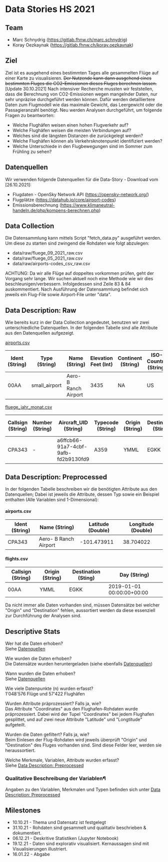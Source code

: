 # Data Stories HS 2021


## Team
- Marc Schnydrig (https://gitlab.fhnw.ch/marc.schnydrig)
- Koray Oezkaynak (https://gitlab.fhnw.ch/koray.oezkaynak)


## Ziel
Ziel ist es ausgehend eines bestimmten Tages alle gesammelten Flüge auf einer Karte zu visualisieren.
~~Der Nutzende kann dann ausgehend eines bestimmten Fluges die CO2-Emissionen dieses Fluges berechnen lassen.~~
[Update 30.10.2021]
Nach intensiver Recherche mussten wir feststellen, dass die Berechnung von CO2-Emissionen wegen 
mangelnder Daten, nur sehr unpräzise durchgeführt werden können. Dafür werden detailliertere Daten
zum Flugmodell wie das maximale Gewicht, das Leergewicht oder die Passagieranzahl benötigt.
Neu werden Analysen durchgeführt, um folgende Fragen zu beantworten:
- Welche Flughäfen weisen einen hohen Flugverkehr auf?
- Welche Flughäfen weisen die meisten Verbindungen auf?
- Welches sind die längsten Distanzen die zurückgelegt werden?
- Welche Flughäfen können als Verkehrsknotenpunkt identifiziert werden?
- Welche Unterschiede in den Flugbewegungen sind im Sommer zum Frühling zu sehen?


## Datenquellen
Wir verwenden folgende Datenquellen für die Data-Story - Download vom [26.10.2021]:
- Flugdaten - OpenSky Network API (https://opensky-network.org/)
- Flugplätze (https://datahub.io/core/airport-codes)
- Emissionsberechnung (https://www.klimaneutral-handeln.de/php/kompens-berechnen.php)


## Data Collection
Die Datensammlung kann mittels Script "fetch_data.py" ausgeführt werden. 
Um diese zu starten sind zwingend die Rohdaten wie folgt abzulegen: 
- data/raw/fluege_09_2021_raw.csv
- data/raw/fluege_05_2021_raw.csv
- data/raw/airports-codes_csv_raw.csv

ACHTUNG: Da wir alle Flüge auf doppeltes vorkommen prüfen, geht der Vorgang sehr lange. 
Wir suchen aktuell noch eine Methode wie wir dies beschleunigen/verbessern.
Infolgedessen sind Zeile 83 & 84 auskommentiert.
Nach Ausführung der Datensammlung befindet sich jeweils ein Flug-File sowie Airport-File unter "data". 


## Data Description: Raw
Wie bereits kurz in der Data Collection angedeutet, benutzen wir zwei unterschiedliche Datenquellen. 
In der folgenden Tabelle sind alle Attribute aus den Datenquellen aufgezeigt. 

[airports.csv](https://datahub.io/core/airport-codes "Quelle Flughäfen")

| Ident (String) | Type (String)    | Name (String)	        | Elevation Feet (Int)  | Continent (String)    | ISO-Country (String)  | ISO-Region (String)   | Municipality (String) | GPS-Code (String) | Iata-Code (String)    | Local-Code (String)   | Coordinates (String)      |
| ------------   |    ------------- | -------------         | ------------------    | ------------------    | --------------        | ----------            | ------------------    | ---------------   | ----------            | -------------------   | ----------                |
| 00AA           | small_airport    | Aero- B Ranch Airport	| 3435          	    | NA                    | US                    | US-KS                 | Leoti                 | 00AA              | -                     | 00AA                  | "-101.473911, 38.704022"  |

[fluege_jahr_monat.csv](https://zenodo.org/record/5557026#.YX02JhxCSM- "Quelle Flugbewegungen")

| Callsign (String)   | Number (String) | Aircraft_UID (String)                  | Typecode (String)        | Origin (String)   | Destination (Sting)   | Firstseen (String)        | Lastseen (String)          | Day (String)               | Latitude 1 (String)     | Longitude 1 (String)      | Altitude 1 (String)       | Latitude 2 (String)       | Longitude 2 (String)      | Altitude 2 (String)       |
| ----------------    | --------------  | ------------------                     | ---------------------    | ------------      | -------------         | ------------              | ---------------            | ---------                  | -----------             | ---------------------     | ------------------        | ----------------------    | ----------------------    | --------------------      | 
| CPA343			  | -   			| a6ffcb66-91a7-4cbf-9afb-fd2b9130fd9	 | A359     		        | YMML              | EGKK                  | 2018-12-31 04:51:50+00:00 | 2019-01-01 05:00:27+00:00  | 2019-01-01 00:00:00+00:00  | -37.68667602539062      | 144.84135404546208        | 304.8                     | 51.15701293945312         | -0.126342773437           | 83.82000000000002         |


## Data Description: Preprocessed
In der folgenden Tabelle beschreiben wir die benötigten Attribute aus den Datenquellen; Dabei ist jeweils die Attribute, dessen Typ sowie ein Beispiel enthalten (Alle Variablen sind 1-Dimensional):

#### airports.csv

| Ident (String) | Name (String)	        | Latitude (Double)         | Longitude (Double)       |
| ------------   | -------------            | ----------                | ----------               |
| CPA343         | Aero- B Ranch Airport	| -101.473911               |  38.704022               |

#### flights.csv

| Callsign (String)   | Origin (String)   | Destination (Sting)   | Day (String)               |
| ----------------    | ------------      | -------------         | ---------                  |
| 00AA  			  | YMML              | EGKK                  | 2019-01-01 00:00:00+00:00  | 

Da nicht immer alle Daten vorhanden sind, müssen Datensätze bei welcher "Origin" und "Destination" fehlen, aussortiert werden da diese essenziell zur Durchführung der Analysen sind.


## Descriptive Stats
Wer hat die Daten erhoben? </br>
Siehe [Datenquellen](#Datenquellen) </br>

Wie wurden die Daten erhoben? </br>
Die Datensätze wurden heruntergeladen (siehe ebenfalls [Datenquellen](#Datenquellen)) </br>

Wann wurden die Daten erhoben? </br>
Siehe [Datenquellen](#Datenquellen) </br>

Wie viele Datenpunkte (n) wurden erfasst? </br>
1'048'576 Flüge und 57'422 Flughäfen </br>

Wurden Attribute präprozessiert? Falls ja, wie? </br>
 Das Attribute "Coordinates" aus den Flughafen-Rohdaten wurde präprozessiert. Dabei wird der Tupel "Coordinates" 
bei jedem Flughafen gesplittet, und auf zwei neue Attribute "Latitude" und "Longtitude" aufgeteilt. </br>

Wurden die Daten gefiltert? Falls ja, wie? </br>
 Beim Einlesen der Flug-Rohdaten wird jeweils überprüft "Origin" und "Destination" des Fluges vorhanden sind.
Sind diese Felder leer, werden sie heraussortiert.</br>

Welche Merkmale, Variablen, Attribute wurden erfasst? </br>
 Siehe [Data Description: Preprocessed](#Data-Description:-Preprocessed)</br>

### Qualitative Beschreibung der Variablen¶
Angaben zu den Variablen, Merkmalen und Typen befinden sich unter [Data Description: Preprocessed](#Data-Description:-Preprocessed)


## Milestones
- 10.10.21 - Thema und Datensatz ist festgelegt
- 31.10.21 - Rohdaten sind gesammelt und qualitativ beschrieben & dokumentiert. 
- 06.12.21 - Deskritive Statistiken (Jupyter Notebook)
- 19.12.21 - Daten sind explorativ visualisiert. Kernaussagen sind mit Visualisierungen illustriert.
- 16.01.22 - Abgabe